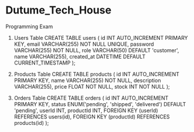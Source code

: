 # Dutume_Tech_House
Programming Exam

1. Users Table
CREATE TABLE users (
  id INT AUTO_INCREMENT PRIMARY KEY,
  email VARCHAR(255) NOT NULL UNIQUE,
  password VARCHAR(255) NOT NULL,
  role VARCHAR(50) DEFAULT 'customer',
  name VARCHAR(255),
  created_at DATETIME DEFAULT CURRENT_TIMESTAMP
);

2. Products Table
CREATE TABLE products (
  id INT AUTO_INCREMENT PRIMARY KEY,
  name VARCHAR(255) NOT NULL,
  description VARCHAR(255),
  price FLOAT NOT NULL,
  stock INT NOT NULL
);

3. Orders Table
CREATE TABLE orders (
  id INT AUTO_INCREMENT PRIMARY KEY,
  status ENUM('pending', 'shipped', 'delivered') DEFAULT 'pending',
  userId INT,
  productId INT,
  FOREIGN KEY (userId) REFERENCES users(id),
  FOREIGN KEY (productId) REFERENCES products(id)
);